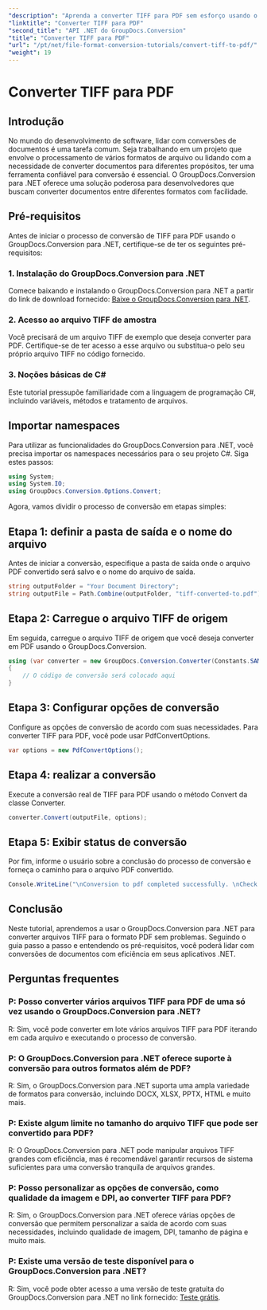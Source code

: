 ```yaml
---
"description": "Aprenda a converter TIFF para PDF sem esforço usando o GroupDocs.Conversion para .NET. Uma solução de conversão de documentos simples, eficiente e integrada."
"linktitle": "Converter TIFF para PDF"
"second_title": "API .NET do GroupDocs.Conversion"
"title": "Converter TIFF para PDF"
"url": "/pt/net/file-format-conversion-tutorials/convert-tiff-to-pdf/"
"weight": 19
---
```


# Converter TIFF para PDF

## Introdução

No mundo do desenvolvimento de software, lidar com conversões de documentos é uma tarefa comum. Seja trabalhando em um projeto que envolve o processamento de vários formatos de arquivo ou lidando com a necessidade de converter documentos para diferentes propósitos, ter uma ferramenta confiável para conversão é essencial. O GroupDocs.Conversion para .NET oferece uma solução poderosa para desenvolvedores que buscam converter documentos entre diferentes formatos com facilidade.

## Pré-requisitos

Antes de iniciar o processo de conversão de TIFF para PDF usando o GroupDocs.Conversion para .NET, certifique-se de ter os seguintes pré-requisitos:

### 1. Instalação do GroupDocs.Conversion para .NET
Comece baixando e instalando o GroupDocs.Conversion para .NET a partir do link de download fornecido: [Baixe o GroupDocs.Conversion para .NET](https://releases.groupdocs.com/conversion/net/).

### 2. Acesso ao arquivo TIFF de amostra
Você precisará de um arquivo TIFF de exemplo que deseja converter para PDF. Certifique-se de ter acesso a esse arquivo ou substitua-o pelo seu próprio arquivo TIFF no código fornecido.

### 3. Noções básicas de C#
Este tutorial pressupõe familiaridade com a linguagem de programação C#, incluindo variáveis, métodos e tratamento de arquivos.

## Importar namespaces

Para utilizar as funcionalidades do GroupDocs.Conversion para .NET, você precisa importar os namespaces necessários para o seu projeto C#. Siga estes passos:

```csharp
using System;
using System.IO;
using GroupDocs.Conversion.Options.Convert;
```

Agora, vamos dividir o processo de conversão em etapas simples:

## Etapa 1: definir a pasta de saída e o nome do arquivo

Antes de iniciar a conversão, especifique a pasta de saída onde o arquivo PDF convertido será salvo e o nome do arquivo de saída.

```csharp
string outputFolder = "Your Document Directory";
string outputFile = Path.Combine(outputFolder, "tiff-converted-to.pdf");
```

## Etapa 2: Carregue o arquivo TIFF de origem

Em seguida, carregue o arquivo TIFF de origem que você deseja converter em PDF usando o GroupDocs.Conversion.

```csharp
using (var converter = new GroupDocs.Conversion.Converter(Constants.SAMPLE_TIFF))
{
    // O código de conversão será colocado aqui
}
```

## Etapa 3: Configurar opções de conversão

Configure as opções de conversão de acordo com suas necessidades. Para converter TIFF para PDF, você pode usar PdfConvertOptions.

```csharp
var options = new PdfConvertOptions();
```

## Etapa 4: realizar a conversão

Execute a conversão real de TIFF para PDF usando o método Convert da classe Converter.

```csharp
converter.Convert(outputFile, options);
```

## Etapa 5: Exibir status de conversão

Por fim, informe o usuário sobre a conclusão do processo de conversão e forneça o caminho para o arquivo PDF convertido.

```csharp
Console.WriteLine("\nConversion to pdf completed successfully. \nCheck output in {0}", outputFolder);
```

## Conclusão

Neste tutorial, aprendemos a usar o GroupDocs.Conversion para .NET para converter arquivos TIFF para o formato PDF sem problemas. Seguindo o guia passo a passo e entendendo os pré-requisitos, você poderá lidar com conversões de documentos com eficiência em seus aplicativos .NET.

## Perguntas frequentes

### P: Posso converter vários arquivos TIFF para PDF de uma só vez usando o GroupDocs.Conversion para .NET?

R: Sim, você pode converter em lote vários arquivos TIFF para PDF iterando em cada arquivo e executando o processo de conversão.

### P: O GroupDocs.Conversion para .NET oferece suporte à conversão para outros formatos além de PDF?

R: Sim, o GroupDocs.Conversion para .NET suporta uma ampla variedade de formatos para conversão, incluindo DOCX, XLSX, PPTX, HTML e muito mais.

### P: Existe algum limite no tamanho do arquivo TIFF que pode ser convertido para PDF?

R: O GroupDocs.Conversion para .NET pode manipular arquivos TIFF grandes com eficiência, mas é recomendável garantir recursos de sistema suficientes para uma conversão tranquila de arquivos grandes.

### P: Posso personalizar as opções de conversão, como qualidade da imagem e DPI, ao converter TIFF para PDF?

R: Sim, o GroupDocs.Conversion para .NET oferece várias opções de conversão que permitem personalizar a saída de acordo com suas necessidades, incluindo qualidade de imagem, DPI, tamanho de página e muito mais.

### P: Existe uma versão de teste disponível para o GroupDocs.Conversion para .NET?

R: Sim, você pode obter acesso a uma versão de teste gratuita do GroupDocs.Conversion para .NET no link fornecido: [Teste grátis](https://releases.groupdocs.com/).